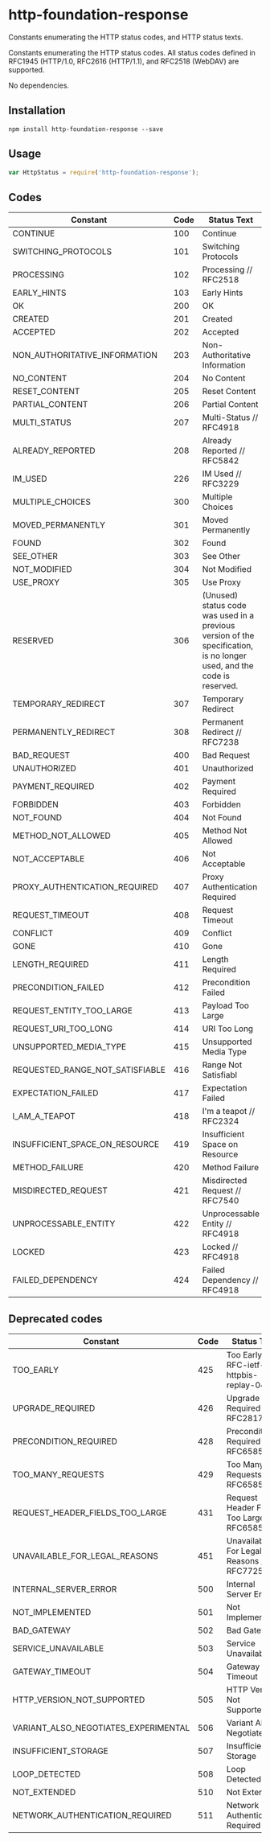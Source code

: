 # http-foundation-response

Constants enumerating the HTTP status codes, and HTTP status texts.

Constants enumerating the HTTP status codes. 
All status codes defined in RFC1945 (HTTP/1.0, RFC2616 (HTTP/1.1), and RFC2518 (WebDAV) are supported.

No dependencies.

## Installation

```console
npm install http-foundation-response --save
```

## Usage

```javascript
var HttpStatus = require('http-foundation-response');
```

## Codes

Constant                       | Code  | Status Text
-------------------------------|-------|-----------------------------------
CONTINUE                       |  100  | Continue
SWITCHING_PROTOCOLS            |  101  | Switching Protocols
PROCESSING                     |  102  | Processing    // RFC2518
EARLY_HINTS                    |  103  | Early Hints
OK                             |  200  | OK
CREATED                        |  201  | Created
ACCEPTED                       |  202  | Accepted
NON_AUTHORITATIVE_INFORMATION  |  203  | Non-Authoritative Information
NO_CONTENT                     |  204  | No Content
RESET_CONTENT                  |  205  | Reset Content
PARTIAL_CONTENT                |  206  | Partial Content
MULTI_STATUS                   |  207  | Multi-Status  // RFC4918
ALREADY_REPORTED               |  208  | Already Reported  // RFC5842
IM_USED                        |  226  | IM Used   // RFC3229
MULTIPLE_CHOICES               |  300  | Multiple Choices
MOVED_PERMANENTLY              |  301  | Moved Permanently
FOUND                          |  302  | Found
SEE_OTHER                      |  303  | See Other
NOT_MODIFIED                   |  304  | Not Modified
USE_PROXY                      |  305  | Use Proxy
RESERVED                       |  306  | (Unused) status code was used in a previous version of the specification, is no longer used, and the code is reserved.
TEMPORARY_REDIRECT             |  307  | Temporary Redirect
PERMANENTLY_REDIRECT           |  308  | Permanent Redirect    // RFC7238
BAD_REQUEST                    |  400  | Bad Request
UNAUTHORIZED                   |  401  | Unauthorized
PAYMENT_REQUIRED               |  402  | Payment Required
FORBIDDEN                      |  403  | Forbidden
NOT_FOUND                      |  404  | Not Found
METHOD_NOT_ALLOWED             |  405  | Method Not Allowed
NOT_ACCEPTABLE                 |  406  | Not Acceptable
PROXY_AUTHENTICATION_REQUIRED  |  407  | Proxy Authentication Required
REQUEST_TIMEOUT                |  408  | Request Timeout
CONFLICT                       |  409  | Conflict
GONE                           |  410  | Gone
LENGTH_REQUIRED                |  411  | Length Required
PRECONDITION_FAILED            |  412  | Precondition Failed
REQUEST_ENTITY_TOO_LARGE       |  413  | Payload Too Large
REQUEST_URI_TOO_LONG           |  414  | URI Too Long
UNSUPPORTED_MEDIA_TYPE         |  415  | Unsupported Media Type
REQUESTED_RANGE_NOT_SATISFIABLE|  416  | Range Not Satisfiabl
EXPECTATION_FAILED             |  417  | Expectation Failed
I_AM_A_TEAPOT                  |  418  | I'm a teapot  // RFC2324
INSUFFICIENT_SPACE_ON_RESOURCE |  419  | Insufficient Space on Resource
METHOD_FAILURE                 |  420  | Method Failure
MISDIRECTED_REQUEST            |  421  | Misdirected Request   // RFC7540
UNPROCESSABLE_ENTITY           |  422  | Unprocessable Entity  // RFC4918
LOCKED                         |  423  | Locked    // RFC4918
FAILED_DEPENDENCY              |  424  | Failed Dependency // RFC4918

## Deprecated codes

Constant                               | Code  | Status Text
---------------------------------------|-------|-----------------------------------
TOO_EARLY                              |  425  | Too Early // RFC-ietf-httpbis-replay-04
UPGRADE_REQUIRED                       |  426  | Upgrade Required  // RFC2817
PRECONDITION_REQUIRED                  |  428  | Precondition Required // RFC6585
TOO_MANY_REQUESTS                      |  429  | Too Many Requests // RFC6585
REQUEST_HEADER_FIELDS_TOO_LARGE        |  431  | Request Header Fields Too Large   // RFC6585
UNAVAILABLE_FOR_LEGAL_REASONS          |  451  | Unavailable For Legal Reasons // RFC7725
INTERNAL_SERVER_ERROR                  |  500  | Internal Server Error
NOT_IMPLEMENTED                        |  501  | Not Implemented
BAD_GATEWAY                            |  502  | Bad Gateway
SERVICE_UNAVAILABLE                    |  503  | Service Unavailable
GATEWAY_TIMEOUT                        |  504  | Gateway Timeout
HTTP_VERSION_NOT_SUPPORTED             |  505  | HTTP Version Not Supported
VARIANT_ALSO_NEGOTIATES_EXPERIMENTAL   |  506  | Variant Also Negotiates
INSUFFICIENT_STORAGE                   |  507  | Insufficient Storage
LOOP_DETECTED                          |  508  | Loop Detected
NOT_EXTENDED                           |  510  | Not Extended
NETWORK_AUTHENTICATION_REQUIRED        |  511  | Network Authentication Required
